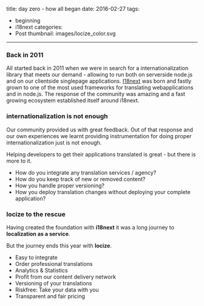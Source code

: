 title: day zero - how all began
date: 2016-02-27
tags:
  - beginning
  - i18next
categories:
  - Post
thumbnail: images/locize_color.svg
---

### Back in 2011

All started back in 2011 when we were in search for a internationalization library that meets our demand - allowing to run both on serverside node.js and on our clientside singlepage applications. [I18next](http://www.i18next.com) was born and fastly grown to one of the most used frameworks for translating webapplications and in node.js. The response of the community was amazing and a fast growing ecosystem established itself around i18next.


### internationalization is not enough

Our community provided us with great feedback. Out of that response and our own experiences we learnt providing instrumentation for doing proper internationalization just is not enough.

Helping developers to get their applications translated is great - but there is more to it.

- How do you integrate any translation services / agency?
- How do you keep track of new or removed content?
- How you handle proper versioning?
- How you deploy translation changes without deploying your complete application?


### locize to the rescue

Having created the foundation with **i18next** it was a long journey to **localization as a service**.

But the journey ends this year with **locize**.

- Easy to integrate
- Order professional translations
- Analytics & Statistics
- Profit from our content delivery network
- Versioning of your translations
- Riskfree: Take your data with you
- Transparent and fair pricing
